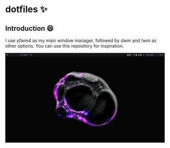 # dotfiles ✨

## Introduction 😄
I use <i>xfwm4</i> as my main window manager, followed by <i>dwm</i> and <i>twm</i> as other options. You can use this repository for inspiration.

![](https://github.com/diws1/dotfiles/blob/main/screenshots/xfwm_1.png)

